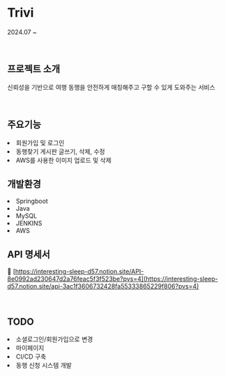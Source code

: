 # Trivi
2024.07 ~

<br>

## 프로젝트 소개
신뢰성을 기반으로 여행 동행을 안전하게 매칭해주고 구할 수 있게 도와주는 서비스

<br>

## 주요기능
<li> 회원가입 및 로그인 </li>
<li> 동행찾기 게시판 글쓰기, 삭제, 수정 </li>
<li> AWS를 사용한 이미지 업로드 및 삭제</li>


## 개발환경 
<li>  Springboot</li>
<li>  Java</li>
<li>  MySQL</li>
<li>  JENKINS</li>
<li>  AWS</li>

## API 명세서
:link: [https://interesting-sleep-d57.notion.site/API-8e0992ad230647d2a76feac5f3f523be?pvs=4](https://interesting-sleep-d57.notion.site/api-3ac1f3606732428fa55333865229f806?pvs=4)

<br>

## TODO
<li> 소셜로그인/회원가입으로 변경 </li>
<li> 마이페이지 </li>
<li> CI/CD 구축 </li>
<li> 동행 신청 시스템 개발 </li>



